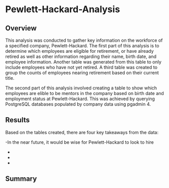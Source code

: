 # Pewlett-Hackard-Analysis

## Overview
This analysis was conducted to gather key information on the workforce of a specified company, Pewlett-Hackard. The first part of this analysis is to determine which employees are eligible for retirement, or have already retired as well as other information regarding their name, birth date, and employee information. Another table was generated from this table to only include employees who have not yet retired. A third table was created to group the counts of employees nearing retirement based on their current title.

The second part of this analysis involved creating a table to show which employees are elible to be mentors in the company based on birth date and employment status at Pewlett-Hackard. This was achieved by querying PostgreSQL databases populated by company data using pgadmin 4.

## Results
Based on the tables created, there are four key takeaways from the data:

-In the near future, it would be wise for Pewlett-Hackard to look to hire 

-

-

-
## Summary
